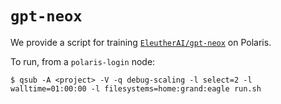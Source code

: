 # `gpt-neox`

We provide a script for training
[`EleutherAI/gpt-neox`](https://github.com/EleutherAI/gpt-neox) on Polaris.

To run, from a `polaris-login` node:

```shell
$ qsub -A <project> -V -q debug-scaling -l select=2 -l walltime=01:00:00 -l filesystems=home:grand:eagle run.sh
```
